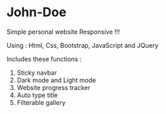 # John-Doe
Simple personal website
Responsive !!!

Using : Html, Css, Bootstrap, JavaScript and JQuery

Includes these functions :

1. Sticky navbar
2. Dark mode and Light mode
3. Website progress tracker
4. Auto type title
5. Filterable gallery
